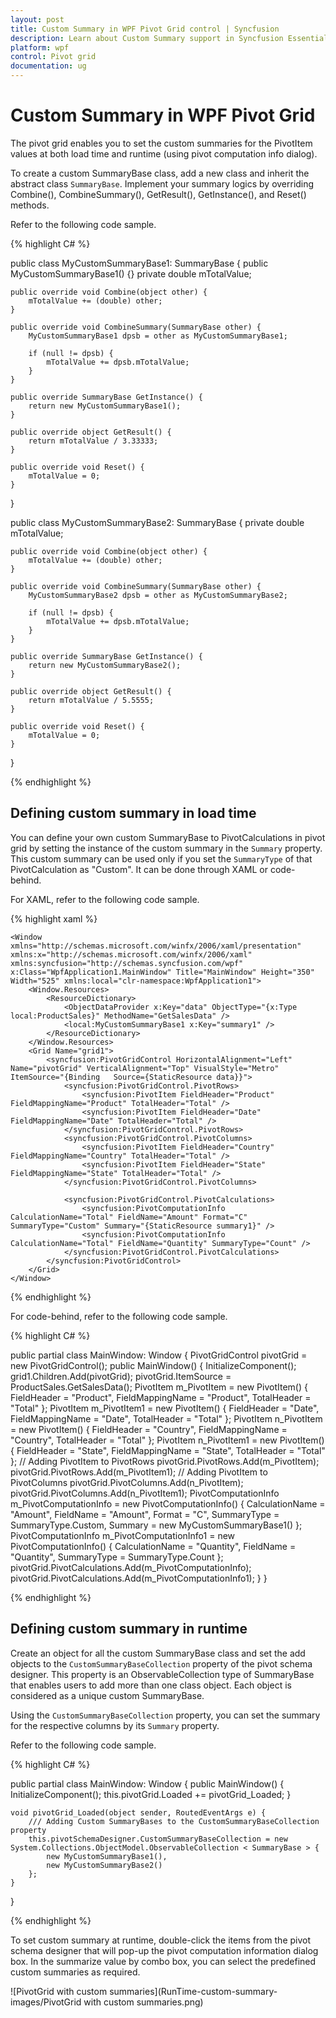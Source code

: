 ```yaml
---
layout: post
title: Custom Summary in WPF Pivot Grid control | Syncfusion
description: Learn about Custom Summary support in Syncfusion Essential Studio WPF Pivot Grid control, its elements and more.
platform: wpf
control: Pivot grid
documentation: ug
---
```


# Custom Summary in WPF Pivot Grid

The pivot grid enables you to set the custom summaries for the PivotItem values at both load time and runtime (using pivot computation info dialog).

To create a custom SummaryBase class, add a new class and inherit the abstract class `SummaryBase`. Implement your summary logics by overriding Combine(), CombineSummary(), GetResult(), GetInstance(), and Reset() methods.

Refer to the following code sample.

 {% highlight C# %}

public class MyCustomSummaryBase1: SummaryBase {
    public MyCustomSummaryBase1() {}
    private double mTotalValue;

    public override void Combine(object other) {
        mTotalValue += (double) other;
    }

    public override void CombineSummary(SummaryBase other) {
        MyCustomSummaryBase1 dpsb = other as MyCustomSummaryBase1;

        if (null != dpsb) {
            mTotalValue += dpsb.mTotalValue;
        }
    }

    public override SummaryBase GetInstance() {
        return new MyCustomSummaryBase1();
    }

    public override object GetResult() {
        return mTotalValue / 3.33333;
    }

    public override void Reset() {
        mTotalValue = 0;
    }
}

public class MyCustomSummaryBase2: SummaryBase {
    private double mTotalValue;

    public override void Combine(object other) {
        mTotalValue += (double) other;
    }

    public override void CombineSummary(SummaryBase other) {
        MyCustomSummaryBase2 dpsb = other as MyCustomSummaryBase2;

        if (null != dpsb) {
            mTotalValue += dpsb.mTotalValue;
        }
    }

    public override SummaryBase GetInstance() {
        return new MyCustomSummaryBase2();
    }

    public override object GetResult() {
        return mTotalValue / 5.5555;
    }

    public override void Reset() {
        mTotalValue = 0;
    }
}

 {% endhighlight %}

## Defining custom summary in load time

You can define your own custom SummaryBase to PivotCalculations in pivot grid by setting the instance of the custom summary in the `Summary` property. This custom summary can be used only if you set the `SummaryType` of that PivotCalculation as "Custom". It can be done through XAML or code-behind.

For XAML, refer to the following code sample.

{% highlight xaml %}

    <Window xmlns="http://schemas.microsoft.com/winfx/2006/xaml/presentation" xmlns:x="http://schemas.microsoft.com/winfx/2006/xaml" xmlns:syncfusion="http://schemas.syncfusion.com/wpf" x:Class="WpfApplication1.MainWindow" Title="MainWindow" Height="350" Width="525" xmlns:local="clr-namespace:WpfApplication1">
        <Window.Resources>
            <ResourceDictionary>
                <ObjectDataProvider x:Key="data" ObjectType="{x:Type local:ProductSales}" MethodName="GetSalesData" />
                <local:MyCustomSummaryBase1 x:Key="summary1" />
            </ResourceDictionary>
        </Window.Resources>
        <Grid Name="grid1">
            <syncfusion:PivotGridControl HorizontalAlignment="Left" Name="pivotGrid" VerticalAlignment="Top" VisualStyle="Metro" ItemSource="{Binding   Source={StaticResource data}}">
                <syncfusion:PivotGridControl.PivotRows>
                    <syncfusion:PivotItem FieldHeader="Product" FieldMappingName="Product" TotalHeader="Total" />
                    <syncfusion:PivotItem FieldHeader="Date" FieldMappingName="Date" TotalHeader="Total" />
                </syncfusion:PivotGridControl.PivotRows>
                <syncfusion:PivotGridControl.PivotColumns>
                    <syncfusion:PivotItem FieldHeader="Country" FieldMappingName="Country" TotalHeader="Total" />
                    <syncfusion:PivotItem FieldHeader="State" FieldMappingName="State" TotalHeader="Total" />
                </syncfusion:PivotGridControl.PivotColumns>

                <syncfusion:PivotGridControl.PivotCalculations>
                    <syncfusion:PivotComputationInfo CalculationName="Total" FieldName="Amount" Format="C" SummaryType="Custom" Summary="{StaticResource summary1}" />
                    <syncfusion:PivotComputationInfo CalculationName="Total" FieldName="Quantity" SummaryType="Count" />
                </syncfusion:PivotGridControl.PivotCalculations>
            </syncfusion:PivotGridControl>
        </Grid>
    </Window>

{% endhighlight %}

For code-behind, refer to the following code sample.

{% highlight C# %}

public partial class MainWindow: Window {
    PivotGridControl pivotGrid = new PivotGridControl();
    public MainWindow() {
        InitializeComponent();
        grid1.Children.Add(pivotGrid);
        pivotGrid.ItemSource = ProductSales.GetSalesData();
        PivotItem m_PivotItem = new PivotItem() {
            FieldHeader = "Product", FieldMappingName = "Product", TotalHeader = "Total"
        };
        PivotItem m_PivotItem1 = new PivotItem() {
            FieldHeader = "Date", FieldMappingName = "Date", TotalHeader = "Total"
        };
        PivotItem n_PivotItem = new PivotItem() {
            FieldHeader = "Country", FieldMappingName = "Country", TotalHeader = "Total"
        };
        PivotItem n_PivotItem1 = new PivotItem() {
            FieldHeader = "State", FieldMappingName = "State", TotalHeader = "Total"
        };
        // Adding PivotItem to PivotRows
        pivotGrid.PivotRows.Add(m_PivotItem);
        pivotGrid.PivotRows.Add(m_PivotItem1);
        // Adding PivotItem to PivotColumns
        pivotGrid.PivotColumns.Add(n_PivotItem);
        pivotGrid.PivotColumns.Add(n_PivotItem1);
        PivotComputationInfo m_PivotComputationInfo = new PivotComputationInfo() {
            CalculationName = "Amount", FieldName = "Amount", Format = "C", SummaryType = SummaryType.Custom, Summary = new MyCustomSummaryBase1()
        };
        PivotComputationInfo m_PivotComputationInfo1 = new PivotComputationInfo() {
            CalculationName = "Quantity", FieldName = "Quantity", SummaryType = SummaryType.Count
        };
        pivotGrid.PivotCalculations.Add(m_PivotComputationInfo);
        pivotGrid.PivotCalculations.Add(m_PivotComputationInfo1);
    }
}

{% endhighlight %}

## Defining custom summary in runtime

Create an object for all the custom SummaryBase class and set the add objects to the `CustomSummaryBaseCollection` property of the pivot schema designer. This property is an ObservableCollection type of SummaryBase that enables users to add more than one class object. Each object is considered as a unique custom SummaryBase.

Using the `CustomSummaryBaseCollection` property, you can set the summary for the respective columns by its `Summary` property.

Refer to the following code sample.

{% highlight C# %}

public partial class MainWindow: Window {
    public MainWindow() {
        InitializeComponent();
        this.pivotGrid.Loaded += pivotGrid_Loaded;
    }

    void pivotGrid_Loaded(object sender, RoutedEventArgs e) {
        /// Adding Custom SummaryBases to the CustomSummaryBaseCollection property
        this.pivotSchemaDesigner.CustomSummaryBaseCollection = new System.Collections.ObjectModel.ObservableCollection < SummaryBase > {
            new MyCustomSummaryBase1(),
            new MyCustomSummaryBase2()
        };
    }
}

{% endhighlight %}

To set custom summary at runtime, double-click the items from the pivot schema designer that will pop-up the pivot computation information dialog box. In the summarize value by combo box, you can select the predefined custom summaries as required.

![PivotGrid with custom summaries](RunTime-custom-summary-images/PivotGrid with custom summaries.png)
